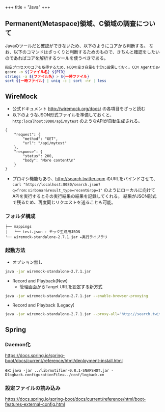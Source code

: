 +++
title = "Java"
+++

## Permanent(Metaspace)領域、C領域の調査について

Javaのツールだと確認ができないため、以下のようにコアから判断する。
なお、以下のコマンドはざっくりと判断するためのもので、きちんと確認をしたいのであればコアを解析するツールを使うべきである。

```sh
指定プロセスのコアを取得するため、HDDの空き容量を十分に確保しておく。CCM Agentであれば1GB近く。
gcore -o ${ファイル名} ${PID} 
strings -a ${ファイル名} > ${一時ファイル}
sort ${一時ファイル} | uniq -c | sort -nr | less
```

## WireMock

* 公式ドキュメント http://wiremock.org/docs/ の各項目をざっと読む
* 以下のようなJSON形式ファイルを準備しておくと、 `http:localhost:8080/api/mytest` のようなAPIが自動生成される。

```text
{
    "request": {
        "method": "GET",
        "url": "/api/mytest"
    },
    "response": {
        "status": 200,
        "body": "More content\n"
    }
}
```

* プロキシ機能もあり、http://search.twitter.com のURLをバインドさせて、`curl "http://localhost:8080/search.json?q=from:sirbonar&result_type=recent&rpp=1"`  のようにローカルに向けてAPIを実行するとその実行結果の結果を記録してくれる。 結果がJSON形式で残るため、再度同じリクエストを送ることも可能。

### フォルダ構成

```text
├── mappings 
│   └── test.json ← モック生成用JSON
└── wiremock-standalone-2.7.1.jar ←実行ライブラリ
```

### 起動方法

* オプション無し

```bash
java -jar wiremock-standalone-2.7.1.jar
```

* Record and Playback(New)
  + 管理画面からTarget URLを設定する新方式

```bash
java -jar wiremock-standalone-2.7.1.jar --enable-browser-proxying
```

* Record and Playback (Legacy)
 
```bash
java -jar wiremock-standalone-2.7.1.jar --proxy-all="http://search.twitter.com" --record-mappings --verbose
```


## Spring

### Daemon化

https://docs.spring.io/spring-boot/docs/current/reference/html/deployment-install.html

ex: `java -jar ../lib/notifier-0.0.1-SNAPSHOT.jar -Dlogback.configurationFile=../conf/logback.xm`

### 設定ファイルの読み込み

https://docs.spring.io/spring-boot/docs/current/reference/html/boot-features-external-config.html

